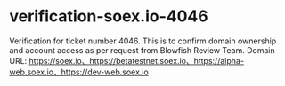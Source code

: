 # verification-soex.io-4046
Verification for ticket number 4046. This is to confirm domain ownership and account access as per request from Blowfish Review Team. Domain URL: https://soex.io、https://betatestnet.soex.io、https://alpha-web.soex.io、https://dev-web.soex.io
